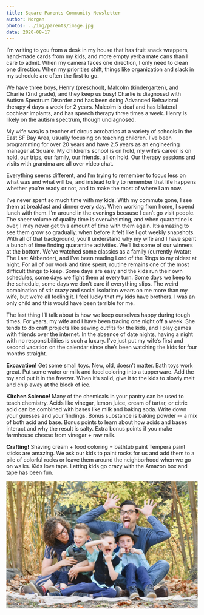 ```yaml
---
title: Square Parents Community Newsletter
author: Morgan
photos: ../img/parents/image.jpg
date: 2020-08-17
---
```

I’m writing to you from a desk in my house that has fruit snack wrappers, hand-made cards from my kids, and more empty yerba mate cans than I care to admit. When my camera faces one direction, I only need to clean one direction. When my priorities shift, things like organization and slack in my schedule are often the first to go<!-- more -->.

We have three boys, Henry (preschool), Malcolm (kindergarten), and Charlie (2nd grade), and they keep us busy! Charlie is diagnosed with Autism Spectrum Disorder and has been doing Advanced Behavioral therapy 4 days a week for 2 years. Malcolm is deaf and has bilateral cochlear implants, and has speech therapy three times a week. Henry is likely on the autism spectrum, though undiagnosed.

My wife was/is a teacher of circus acrobatics at a variety of schools in the East SF Bay Area, usually focusing on teaching children. I’ve been programming for over 20 years and have 2.5 years as an engineering manager at Square. My children’s school is on hold, my wife’s career is on hold, our trips, our family, our friends, all on hold. Our therapy sessions and visits with grandma are all over video chat.

Everything seems different, and I’m trying to remember to focus less on what was and what will be, and instead to try to remember that life happens whether you’re ready or not, and to make the most of where I am now.

I’ve never spent so much time with my kids. With my commute gone, I see them at breakfast and dinner every day. When working from home, I spend lunch with them. I’m around in the evenings because I can’t go visit people. The sheer volume of quality time is overwhelming, and when quarantine is over, I may never get this amount of time with them again. It’s amazing to see them grow so gradually, when before it felt like I got weekly snapshots. With all of that background, you’ll understand why my wife and I have spent a bunch of time finding quarantine activities. We’ll list some of our winners at the bottom. We’ve watched some classics as a family (currently Avatar: The Last Airbender), and I’ve been reading Lord of the Rings to my oldest at night. For all of our work and time spent, routine remains one of the most difficult things to keep. Some days are easy and the kids run their own schedules, some days we fight them at every turn. Some days we keep to the schedule, some days we don’t care if everything slips. The weird combination of stir crazy and social isolation wears on me more than my wife, but we’re all feeling it. I feel lucky that my kids have brothers. I was an only child and this would have been terrible for me.

The last thing I’ll talk about is how we keep ourselves happy during tough times. For years, my wife and I have been trading one night off a week. She tends to do craft projects like sewing outfits for the kids, and I play games with friends over the internet. In the absence of date nights, having a night with no responsibilities is such a luxury. I’ve just put my wife’s first and second vacation on the calendar since she’s been watching the kids for four months straight.

**Excavation!**
Get some small toys. New, old, doesn’t matter. Bath toys work great. Put some water or milk and food coloring into a tupperware. Add the toy and put it in the freezer. When it’s solid, give it to the kids to slowly melt and chip away at the block of ice.

**Kitchen Science!**
Many of the chemicals in your pantry can be used to teach chemistry. Acids like vinegar, lemon juice, cream of tartar, or citric acid can be combined with bases like milk and baking soda. Write down your guesses and your findings. Bonus substance is baking powder -- a mix of both acid and base.
Bonus points to learn about how acids and bases interact and why the result is salty.
Extra bonus points if you make farmhouse cheese from vinegar + raw milk.

**Crafting!**
Shaving cream + food coloring = bathtub paint
Tempera paint sticks are amazing. We ask our kids to paint rocks for us and add them to a pile of colorful rocks or leave them around the neighborhood when we go on walks.
Kids love tape. Letting kids go crazy with the Amazon box and tape has been fun.

![](../img/parents/parents2.jpg)